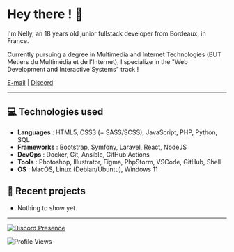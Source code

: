 # Hey there ! 👋

I'm Nelly, an 18 years old junior fullstack developer from Bordeaux, in France.

Currently pursuing a degree in Multimedia and Internet Technologies (BUT Métiers du Multimédia et de l'Internet), I specialize in the "Web Development and Interactive Systems" track !

[E-mail](mailto:arts.nahel@gmail.com) | [Discord](https://discord.com/users/998326341487304845)

---

## 💻 Technologies used
- **Languages** : HTML5, CSS3 (+ SASS/SCSS), JavaScript, PHP, Python, SQL
- **Frameworks** : Bootstrap, Symfony, Laravel, React, NodeJS
- **DevOps** : Docker, Git, Ansible, GitHub Actions
- **Tools** : Photoshop, Illustrator, Figma, PhpStorm, VSCode, GitHub, Shell
- **OS** : MacOS, Linux (Debian/Ubuntu), Windows 11


## 💼 Recent projects
- Nothing to show yet.

---

[![Discord Presence](https://lanyard.cnrad.dev/api/998326341487304845)](https://discord.com/users/998326341487304845)

![Profile Views](https://komarev.com/ghpvc/?username=nahelv&base=68)
